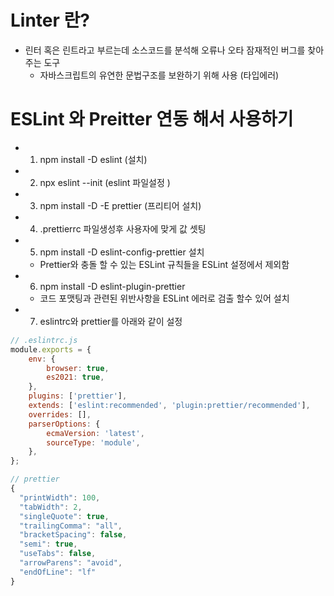# Linter 란?
- 린터 혹은 린트라고 부르는데 소스코드를 분석해 오류나 오타 잠재적인 버그를 찾아주는 도구
  - 자바스크립트의 유연한 문법구조를 보완하기 위해 사용 (타입에러)


# ESLint 와 Preitter 연동 해서 사용하기 
- 1. npm install -D eslint (설치)
- 2. npx eslint --init (eslint 파일설정 )
- 3. npm install -D -E prettier (프리티어 설치)
- 4. .prettierrc 파일생성후 사용자에 맞게 값 셋팅
- 5. npm install -D eslint-config-prettier 설치
  - Prettier와 충돌 할 수 있는 ESLint 규칙들을 ESLint 설정에서 제외함 
- 6. npm install -D eslint-plugin-prettier
  - 코드 포맷팅과 관련된 위반사항을 ESLint 에러로 검출 할수 있어 설치
- 7. eslintrc와 prettier를 아래와 같이 설정 

~~~js
// .eslintrc.js
module.exports = {
	env: {
		browser: true,
		es2021: true,
	},
	plugins: ['prettier'],
	extends: ['eslint:recommended', 'plugin:prettier/recommended'], 
	overrides: [],
	parserOptions: {
		ecmaVersion: 'latest',
		sourceType: 'module',
	},
};

// prettier
{
  "printWidth": 100,
  "tabWidth": 2,
  "singleQuote": true,
  "trailingComma": "all",
  "bracketSpacing": false, 
  "semi": true,
  "useTabs": false,
  "arrowParens": "avoid", 
  "endOfLine": "lf"
}


~~~